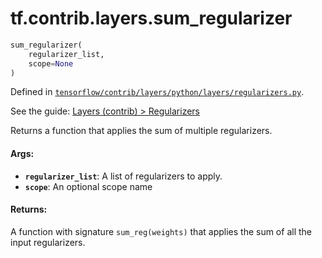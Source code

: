 <div itemscope itemtype="http://developers.google.com/ReferenceObject">
<meta itemprop="name" content="tf.contrib.layers.sum_regularizer" />
</div>

# tf.contrib.layers.sum_regularizer

``` python
sum_regularizer(
    regularizer_list,
    scope=None
)
```



Defined in [`tensorflow/contrib/layers/python/layers/regularizers.py`](https://www.tensorflow.org/code/tensorflow/contrib/layers/python/layers/regularizers.py).

See the guide: [Layers (contrib) > Regularizers](../../../../../api_guides/python/contrib.layers.md#Regularizers)

Returns a function that applies the sum of multiple regularizers.

#### Args:

* <b>`regularizer_list`</b>: A list of regularizers to apply.
* <b>`scope`</b>: An optional scope name


#### Returns:

A function with signature `sum_reg(weights)` that applies the
sum of all the input regularizers.